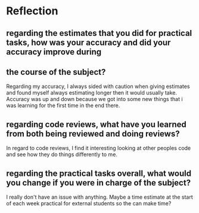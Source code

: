 # Reflection

## regarding the estimates that you did for practical tasks, how was your accuracy and did your accuracy improve during 
## the course of the subject?
Regarding my accuracy, I always sided with caution when giving estimates and found myself always estimating longer then 
it would usually take.
Accuracy was up and down because we got into some new things that i was learning for the first time in the end there.

## regarding code reviews, what have you learned from both being reviewed and doing reviews?
In regard to code reviews, I find it interesting looking at other peoples code and see how they do things differently to me.

## regarding the practical tasks overall, what would you change if you were in charge of the subject?
I really don't have an issue with anything. Maybe a time estimate at the start of each week practical for external 
students so the can make time?

